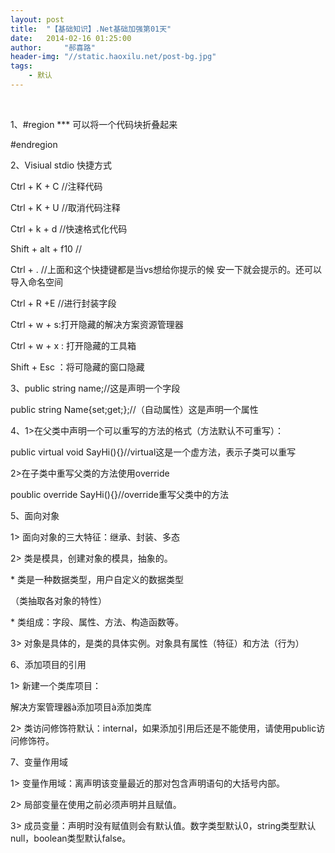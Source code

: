 ```yaml
---
layout: post
title:  "【基础知识】.Net基础加强第01天"
date:   2014-02-16 01:25:00
author:     "郝喜路"
header-img: "//static.haoxilu.net/post-bg.jpg"
tags:
    - 默认
---
```

&nbsp;

1、#region \*\*\* 可以将一个代码块折叠起来

#endregion

2、Visiual stdio 快捷方式

Ctrl + K + C //注释代码

Ctrl + K + U //取消代码注释

Ctrl + k + d //快速格式化代码

Shift + alt + f10 //

Ctrl + . //上面和这个快捷键都是当vs想给你提示的候 安一下就会提示的。还可以导入命名空间

Ctrl + R +E //进行封装字段

Ctrl + w + s:打开隐藏的解决方案资源管理器

Ctrl + w + x : 打开隐藏的工具箱

Shift + Esc ：将可隐藏的窗口隐藏

3、public string name;//这是声明一个字段

public string Name{set;get;};//（自动属性）这是声明一个属性

4、1\>在父类中声明一个可以重写的方法的格式（方法默认不可重写）：

public virtual void SayHi(){}//virtual这是一个虚方法，表示子类可以重写

2\>在子类中重写父类的方法使用override

poublic override SayHi(){}//override重写父类中的方法

5、面向对象

1\> 面向对象的三大特征：继承、封装、多态

2\> 类是模具，创建对象的模具，抽象的。

\* 类是一种数据类型，用户自定义的数据类型

（类抽取各对象的特性）

\* 类组成：字段、属性、方法、构造函数等。

3\> 对象是具体的，是类的具体实例。对象具有属性（特征）和方法（行为）

6、添加项目的引用

1\> 新建一个类库项目：

解决方案管理器à添加项目à添加类库

2\> 类访问修饰符默认：internal，如果添加引用后还是不能使用，请使用public访问修饰符。

7、变量作用域

1\> 变量作用域：离声明该变量最近的那对包含声明语句的大括号内部。

2\> 局部变量在使用之前必须声明并且赋值。

3\> 成员变量：声明时没有赋值则会有默认值。数字类型默认0，string类型默认null，boolean类型默认false。

